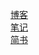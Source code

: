 [博客](https://blog.haoduoyu.cc)  
[笔记](https://github.com/ALetterSong/Note/issues)   
[简书](http://www.jianshu.com/u/585d97eb2939)  


















